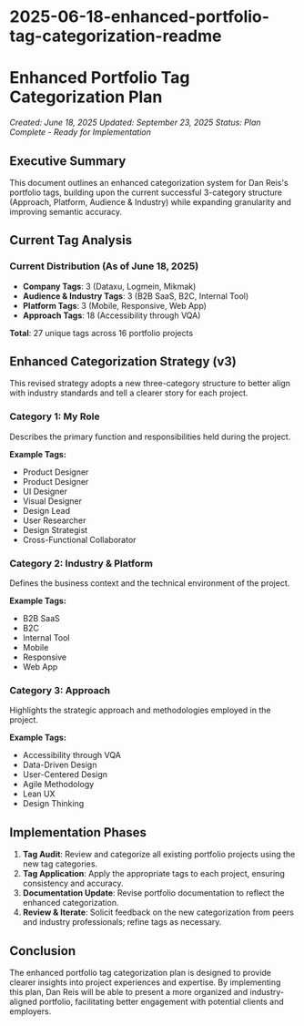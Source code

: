 # 2025-06-18-enhanced-portfolio-tag-categorization-readme

# Enhanced Portfolio Tag Categorization Plan

*Created: June 18, 2025*
*Updated: September 23, 2025*
*Status: Plan Complete - Ready for Implementation*

## Executive Summary

This document outlines an enhanced categorization system for Dan Reis's portfolio tags, building upon the current successful 3-category structure (Approach, Platform, Audience & Industry) while expanding granularity and improving semantic accuracy.

## Current Tag Analysis

### Current Distribution (As of June 18, 2025)
- **Company Tags**: 3 (Dataxu, Logmein, Mikmak)
- **Audience & Industry Tags**: 3 (B2B SaaS, B2C, Internal Tool)
- **Platform Tags**: 3 (Mobile, Responsive, Web App)
- **Approach Tags**: 18 (Accessibility through VQA)

**Total**: 27 unique tags across 16 portfolio projects

## Enhanced Categorization Strategy (v3)

This revised strategy adopts a new three-category structure to better align with industry standards and tell a clearer story for each project.

### Category 1: My Role
Describes the primary function and responsibilities held during the project.

**Example Tags:**
- Product Designer
- Product Designer
- UI Designer
- Visual Designer
- Design Lead
- User Researcher
- Design Strategist
- Cross-Functional Collaborator

### Category 2: Industry & Platform
Defines the business context and the technical environment of the project.

**Example Tags:**
- B2B SaaS
- B2C
- Internal Tool
- Mobile
- Responsive
- Web App

### Category 3: Approach
Highlights the strategic approach and methodologies employed in the project.

**Example Tags:**
- Accessibility through VQA
- Data-Driven Design
- User-Centered Design
- Agile Methodology
- Lean UX
- Design Thinking

## Implementation Phases

1. **Tag Audit**: Review and categorize all existing portfolio projects using the new tag categories.
2. **Tag Application**: Apply the appropriate tags to each project, ensuring consistency and accuracy.
3. **Documentation Update**: Revise portfolio documentation to reflect the enhanced categorization.
4. **Review & Iterate**: Solicit feedback on the new categorization from peers and industry professionals; refine tags as necessary.

## Conclusion

The enhanced portfolio tag categorization plan is designed to provide clearer insights into project experiences and expertise. By implementing this plan, Dan Reis will be able to present a more organized and industry-aligned portfolio, facilitating better engagement with potential clients and employers.
